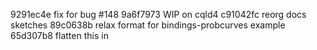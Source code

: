 9291ec4e fix for bug #148
9a6f7973 WIP on cqld4
c91042fc reorg docs sketches
89c0638b relax format for bindings-probcurves example
65d307b8 flatten this in
